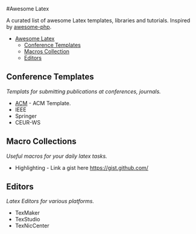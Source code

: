 #Awesome Latex

A curated list of awesome Latex templates, libraries and tutorials. Inspired by [awesome-php](https://github.com/ziadoz/awesome-php).

- [Awesome Latex](#awesome-latex)
  - [Conference Templates](#conference-templates)
  - [Macros Collection](#macros)
  - [Editors](#editors)


## Conference Templates
*Templats for submitting publications at conferences, journals.*

* [ACM](http://www.acm.org/sigs/publications/proceedings-templates) - ACM Template.
* IEEE
* Springer
* CEUR-WS

## Macro Collections
*Useful macros for your daily latex tasks.*

* Highlighting - Link a gist here https://gist.github.com/

## Editors
*Latex Editors for various platforms.*

* TexMaker
* TexStudio
* TexNicCenter


